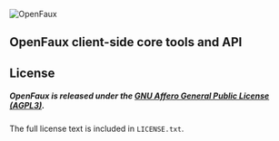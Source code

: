 ![OpenFaux](https://raw.github.com/openfaux/openfaux-website/master/HTML/IMG/openfaux-horizontal-2500px.png)
## OpenFaux client-side core tools and API

## License

##### OpenFaux is released under the [GNU Affero General Public License (AGPL3)](https://www.gnu.org/licenses/agpl-3.0.html).
The full license text is included in `LICENSE.txt`.
